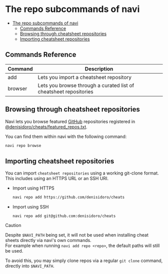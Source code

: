# The repo subcommands of navi

<!-- TOC -->
* [The repo subcommands of navi](#the-repo-subcommands-of-navi)
  * [Commands Reference](#commands-reference)
  * [Browsing through cheatsheet repositories](#browsing-through-cheatsheet-repositories)
  * [Importing cheatsheet repositories](#importing-cheatsheet-repositories)
<!-- TOC -->

## Commands Reference

| Command | Description                                                       |
|---------|-------------------------------------------------------------------|
| add     | Lets you import a cheatsheet repository                           |
| browser | Lets you browse through a curated list of cheatsheet repositories |

## Browsing through cheatsheet repositories

Navi lets you browse featured [GitHub](https://github.com) repositories registered in [@denisidoro/cheats/featured_repos.txt](https://github.com/denisidoro/cheats/blob/master/featured_repos.txt).

You can find them within navi with the following command:

```sh
navi repo browse
```

## Importing cheatsheet repositories

You can import `cheatsheet repositories` using a working git-clone format.\
This includes using an HTTPS URL or an SSH URI.

- Import using HTTPS

    ```sh
    navi repo add https://github.com/denisidoro/cheats
    ```

- Import using SSH

    ```shell
    navi repo add git@github.com:denisidoro/cheats
    ```

> [!CAUTION]
> Despite `$NAVI_PATH` being set, it will not be used when installing cheat sheets directly via navi's own commands.\
> For example when running `navi add repo <repo>`, the default paths will still be used.
> 
> To avoid this, you may simply clone repos via a regular `git clone` command, directly into `$NAVI_PATH`.
